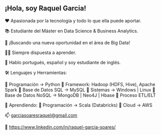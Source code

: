 ## ¡Hola, soy Raquel Garcia!

❤️ Apasionada por la tecnología y todo lo que ella puede aportar.

📚 Estudiante del Máster en Data Science & Business Analytics.

🎯 ¡Buscando una nueva oportunidad en el área de Big Data!

👩‍💻 Siempre dispuesta a aprender.

💬 Hablo portugués, español y soy estudiante de inglés.


🛠️ Lenguajes y Herramientas:

📌 Programación -> Python 
📌 Framework: Hadoop (HDFS, Hive), Apache Spark
📌 Base de Datos SQL -> MySQL
📌 Sistemas -> Windows | Linux
📌 Base de Datos NoSQL -> MongoDB | Neo4J | Hbase 
📌 Proceso ETL/ELT

🌱 Aprendiendo:
📌 Programación -> Scala (Databricks)
📌 Cloud -> AWS

📫 garciasoaresraquel@gmail.com

🔗 https://www.linkedin.com/in/raquel-garcia-soares/

